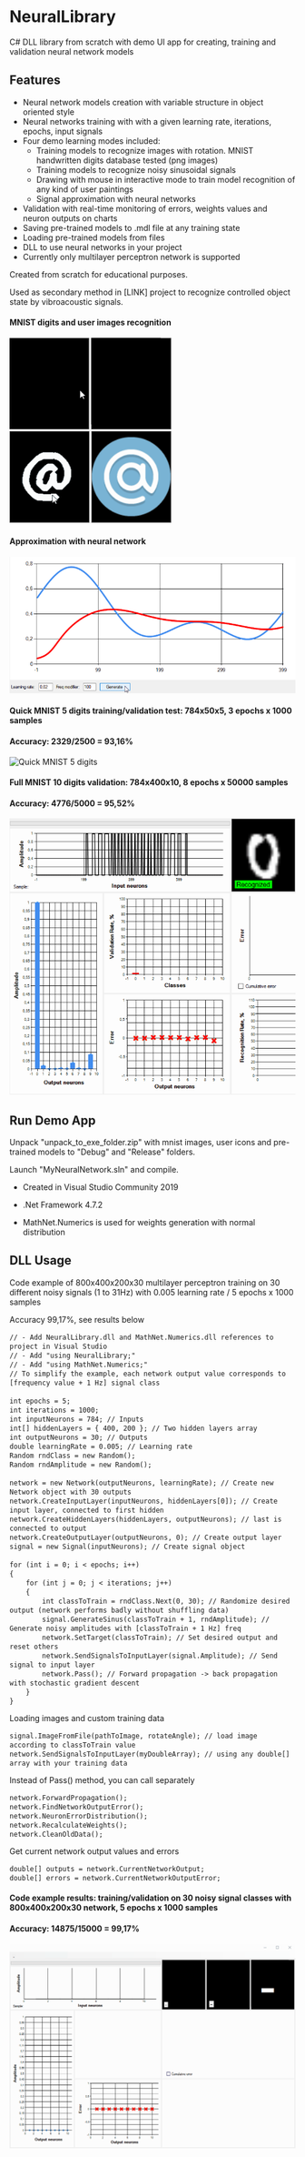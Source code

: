 # NeuralLibrary

C# DLL library from scratch with demo UI app for creating, training and validation neural network models

## Features 

- Neural network models creation with variable structure in object oriented style
- Neural networks training with with a given learning rate, iterations, epochs, input signals
- Four demo learning modes included:
  - Training models to recognize images with rotation. MNIST handwritten digits database tested (png images)
  - Training models to recognize noisy sinusoidal signals
  - Drawing with mouse in interactive mode to train model recognition of any kind of user paintings
  - Signal approximation with neural networks
- Validation with real-time monitoring of errors, weights values and neuron outputs on charts
- Saving pre-trained models to .mdl file at any training state
- Loading pre-trained models from files
- DLL to use neural networks in your project
- Currently only multilayer perceptron network is supported

Created from scratch for educational purposes.

Used as secondary method in [LINK] project to recognize controlled object state by vibroacoustic signals.

#### MNIST digits and user images recognition

<img src="gifs\handwritten_digits.gif" width="285"/> <img src="gifs\icons_validation.gif" width="285"/>

#### Approximation with neural network

#### <img src="gifs\approx_sin.gif" width="773"/>

#### Quick MNIST 5 digits training/validation test: 784x50x5, 3 epochs x 1000 samples

#### Accuracy: 2329/2500 = 93,16%
![Quick MNIST 5 digits](gifs/quick_test_5.gif)

#### Full MNIST 10 digits validation: 784x400x10, 8 epochs x 50000 samples

#### Accuracy: 4776/5000 = 95,52%
![MNIST 10 digits](gifs/validation_10digits.gif)

## Run Demo App

Unpack "unpack_to_exe_folder.zip" with mnist images, user icons and pre-trained models to "Debug" and "Release" folders.

Launch "MyNeuralNetwork.sln" and compile.

- Created in Visual Studio Community 2019
- .Net Framework 4.7.2

- MathNet.Numerics is used for weights generation with normal distribution

## DLL Usage

Code example of 800x400x200x30 multilayer perceptron training on 30 different noisy signals (1 to 31Hz) with 0.005 learning rate / 5 epochs x 1000 samples

Accuracy 99,17%, see results below

```
// - Add NeuralLibrary.dll and MathNet.Numerics.dll references to project in Visual Studio
// - Add "using NeuralLibrary;"
// - Add "using MathNet.Numerics;"
// To simplify the example, each network output value corresponds to [frequency value + 1 Hz] signal class

int epochs = 5;
int iterations = 1000;
int inputNeurons = 784; // Inputs
int[] hiddenLayers = { 400, 200 }; // Two hidden layers array
int outputNeurons = 30; // Outputs
double learningRate = 0.005; // Learning rate
Random rndClass = new Random();
Random rndAmplitude = new Random();

network = new Network(outputNeurons, learningRate); // Create new Network object with 30 outputs
network.CreateInputLayer(inputNeurons, hiddenLayers[0]); // Create input layer, connected to first hidden
network.CreateHiddenLayers(hiddenLayers, outputNeurons); // last is connected to output
network.CreateOutputLayer(outputNeurons, 0); // Create output layer
signal = new Signal(inputNeurons); // Create signal object

for (int i = 0; i < epochs; i++) 
{
    for (int j = 0; j < iterations; j++) 
    {
        int classToTrain = rndClass.Next(0, 30); // Randomize desired output (network performs badly without shuffling data)
        signal.GenerateSinus(classToTrain + 1, rndAmplitude); // Generate noisy amplitudes with [classToTrain + 1 Hz] freq
        network.SetTarget(classToTrain); // Set desired output and reset others
        network.SendSignalsToInputLayer(signal.Amplitude); // Send signal to input layer 
        network.Pass(); // Forward propagation -> back propagation with stochastic gradient descent  
    }
}
```
Loading images and custom training data
```
signal.ImageFromFile(pathToImage, rotateAngle); // load image according to classToTrain value        
network.SendSignalsToInputLayer(myDoubleArray); // using any double[] array with your training data      
```
Instead of Pass() method, you can call separately
```
network.ForwardPropagation();
network.FindNetworkOutputError();
network.NeuronErrorDistribution();
network.RecalculateWeights();
network.CleanOldData();
```
Get current network output values and errors
```
double[] outputs = network.CurrentNetworkOutput;
double[] errors = network.CurrentNetworkOutputError;
```
#### Code example results: training/validation on 30 noisy signal classes with 800x400x200x30 network, 5 epochs x 1000 samples
#### Accuracy: 14875/15000 = 99,17%

![Noisy signal](gifs/sin_validation.gif)
